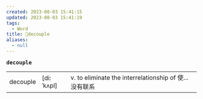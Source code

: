 ```yaml
---
created: 2023-08-03 15:41:15
updated: 2023-08-03 15:41:19
tags:
  - Word
title: 📖decouple
aliases:
  - null
---
```


<pre><strong>decouple</strong></pre>
|   |   |   |
|---|---|---|
|decouple|[di:ˈkʌpl]|v. to eliminate the interrelationship of 使...没有联系|